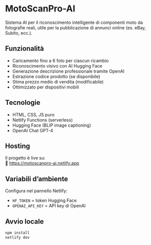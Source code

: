# MotoScanPro-AI

Sistema AI per il riconoscimento intelligente di componenti moto da fotografie reali, utile per la pubblicazione di annunci online (es. eBay, Subito, ecc.).

## Funzionalità
- Caricamento fino a 6 foto per ciascun ricambio
- Riconoscimento visivo con AI Hugging Face
- Generazione descrizione professionale tramite OpenAI
- Estrazione codice prodotto (se disponibile)
- Stima prezzo medio di vendita (modificabile)
- Ottimizzato per dispositivi mobili

## Tecnologie
- HTML, CSS, JS puro
- Netlify Functions (serverless)
- Hugging Face (BLIP image captioning)
- OpenAI Chat GPT-4

## Hosting
Il progetto è live su:  
🔗 https://motoscanpro-ai.netlify.app

## Variabili d’ambiente
Configura nel pannello Netlify:
- `HF_TOKEN` = token Hugging Face
- `OPENAI_API_KEY` = API key di OpenAI

## Avvio locale
```bash
npm install
netlify dev
